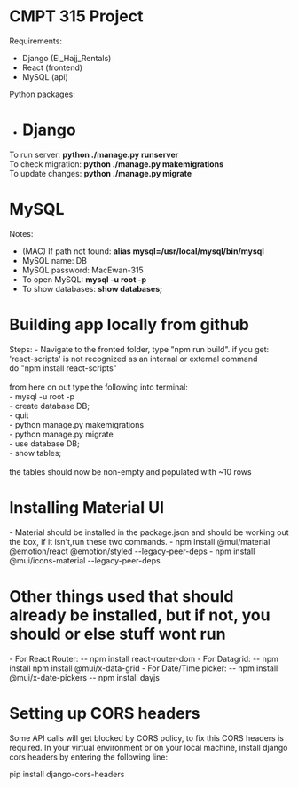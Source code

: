 <h1>CMPT 315 Project</h1>

Requirements:

- Django (El_Hajj_Rentals)
- React (frontend)
- MySQL (api)

Python packages:

- <h1>Django</h1>

To run server: <b>python ./manage.py runserver </b><br>
To check migration: <b>python ./manage.py makemigrations</b><br>
To update changes: <b>python ./manage.py migrate</b><br>

<h1>MySQL</h1>
Notes:

- (MAC) If path not found: <b>alias mysql=/usr/local/mysql/bin/mysql</b>
- MySQL name: DB
- MySQL password: MacEwan-315
- To open MySQL: <b>mysql -u root -p </b>
- To show databases: <b> show databases;</b>

<h1>Building app locally from github</h1>
Steps:
- Navigate to the fronted folder, type "npm run build".
  if you get: 'react-scripts' is not recognized as an internal or external command</br>
  do "npm install react-scripts"<br/><br/>
  from here on out type the following into terminal:<br/>
  - mysql -u root -p<br/>
  - create database DB;<br/>
  - quit<br/>
  - python manage.py makemigrations<br/>
  - python manage.py migrate<br/>
  - use database DB;<br/>
  - show tables;<br/><br/>
  the tables should now be non-empty and populated with ~10 rows
  
  
  
 <h1>Installing Material UI</h1>
 - Material should be installed in the package.json and should be working out the box, if it isn't,run these two commands.
 - npm install @mui/material @emotion/react @emotion/styled --legacy-peer-deps
 - npm install @mui/icons-material --legacy-peer-deps

<h1>Other things used that should already be installed, but if not, you should or else stuff wont run</h1>
- For React Router:
  -- npm install react-router-dom
- For Datagrid:
  -- npm install npm install @mui/x-data-grid
- For Date/Time picker:
  -- npm install @mui/x-date-pickers
  -- npm install dayjs
  
<h1>Setting up CORS headers</h1>
Some API calls will get blocked by CORS policy, to fix this CORS headers is required. 
In your virtual environment or on your local machine, install django cors headers by
entering the following line:

pip install django-cors-headers
